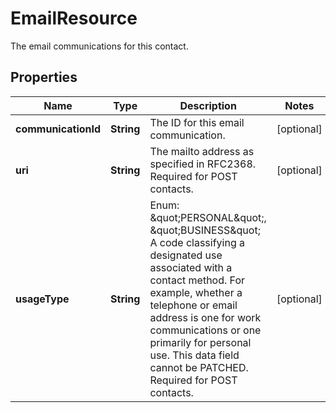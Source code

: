

# EmailResource

The email communications for this contact.

## Properties

| Name | Type | Description | Notes |
|------------ | ------------- | ------------- | -------------|
|**communicationId** | **String** | The ID for this email communication. |  [optional] |
|**uri** | **String** | The mailto address as specified in RFC2368. Required for POST contacts. |  [optional] |
|**usageType** | **String** | Enum: \&quot;PERSONAL\&quot;, \&quot;BUSINESS\&quot;  A code classifying a designated use associated with a contact method. For example, whether a telephone or email address is one for work communications or one primarily for personal use. This data field cannot be PATCHED. Required for POST contacts. |  [optional] |



